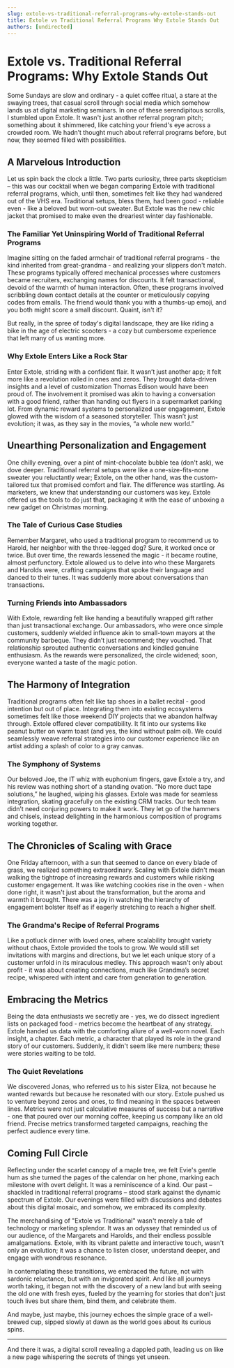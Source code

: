 ```yaml
---
slug: extole-vs-traditional-referral-programs-why-extole-stands-out
title: Extole vs Traditional Referral Programs Why Extole Stands Out
authors: [undirected]
---
```



# Extole vs. Traditional Referral Programs: Why Extole Stands Out

Some Sundays are slow and ordinary - a quiet coffee ritual, a stare at the swaying trees, that casual scroll through social media which somehow lands us at digital marketing seminars. In one of these serendipitous scrolls, I stumbled upon Extole. It wasn't just another referral program pitch; something about it shimmered, like catching your friend's eye across a crowded room. We hadn’t thought much about referral programs before, but now, they seemed filled with possibilities.

## A Marvelous Introduction

Let us spin back the clock a little. Two parts curiosity, three parts skepticism – this was our cocktail when we began comparing Extole with traditional referral programs, which, until then, sometimes felt like they had wandered out of the VHS era. Traditional setups, bless them, had been good - reliable even - like a beloved but worn-out sweater. But Extole was the new chic jacket that promised to make even the dreariest winter day fashionable.

### The Familiar Yet Uninspiring World of Traditional Referral Programs

Imagine sitting on the faded armchair of traditional referral programs - the kind inherited from great-grandma - and realizing your slippers don't match. These programs typically offered mechanical processes where customers became recruiters, exchanging names for discounts. It felt transactional, devoid of the warmth of human interaction. Often, these programs involved scribbling down contact details at the counter or meticulously copying codes from emails. The friend would thank you with a thumbs-up emoji, and you both might score a small discount. Quaint, isn't it?

But really, in the spree of today's digital landscape, they are like riding a bike in the age of electric scooters - a cozy but cumbersome experience that left many of us wanting more.

### Why Extole Enters Like a Rock Star

Enter Extole, striding with a confident flair. It wasn’t just another app; it felt more like a revolution rolled in ones and zeros. They brought data-driven insights and a level of customization Thomas Edison would have been proud of. The involvement it promised was akin to having a conversation with a good friend, rather than handing out flyers in a supermarket parking lot. From dynamic reward systems to personalized user engagement, Extole glowed with the wisdom of a seasoned storyteller. This wasn’t just evolution; it was, as they say in the movies, “a whole new world.”

## Unearthing Personalization and Engagement

One chilly evening, over a pint of mint-chocolate bubble tea (don't ask), we dove deeper. Traditional referral setups were like a one-size-fits-none sweater you reluctantly wear; Extole, on the other hand, was the custom-tailored tux that promised comfort and flair. The difference was startling. As marketers, we knew that understanding our customers was key. Extole offered us the tools to do just that, packaging it with the ease of unboxing a new gadget on Christmas morning.

### The Tale of Curious Case Studies

Remember Margaret, who used a traditional program to recommend us to Harold, her neighbor with the three-legged dog? Sure, it worked once or twice. But over time, the rewards lessened the magic - it became routine, almost perfunctory. Extole allowed us to delve into who these Margarets and Harolds were, crafting campaigns that spoke their language and danced to their tunes. It was suddenly more about conversations than transactions.

### Turning Friends into Ambassadors

With Extole, rewarding felt like handing a beautifully wrapped gift rather than just transactional exchange. Our ambassadors, who were once simple customers, suddenly wielded influence akin to small-town mayors at the community barbeque. They didn’t just recommend; they vouched. That relationship sprouted authentic conversations and kindled genuine enthusiasm. As the rewards were personalized, the circle widened; soon, everyone wanted a taste of the magic potion.

## The Harmony of Integration

Traditional programs often felt like tap shoes in a ballet recital - good intention but out of place. Integrating them into existing ecosystems sometimes felt like those weekend DIY projects that we abandon halfway through. Extole offered clever compatibility. It fit into our systems like peanut butter on warm toast (and yes, the kind without palm oil). We could seamlessly weave referral strategies into our customer experience like an artist adding a splash of color to a gray canvas. 

### The Symphony of Systems

Our beloved Joe, the IT whiz with euphonium fingers, gave Extole a try, and his review was nothing short of a standing ovation. “No more duct tape solutions,” he laughed, wiping his glasses. Extole was made for seamless integration, skating gracefully on the existing CRM tracks. Our tech team didn’t need conjuring powers to make it work. They let go of the hammers and chisels, instead delighting in the harmonious composition of programs working together.

## The Chronicles of Scaling with Grace

One Friday afternoon, with a sun that seemed to dance on every blade of grass, we realized something extraordinary. Scaling with Extole didn't mean walking the tightrope of increasing rewards and customers while risking customer engagement. It was like watching cookies rise in the oven - when done right, it wasn't just about the transformation, but the aroma and warmth it brought. There was a joy in watching the hierarchy of engagement bolster itself as if eagerly stretching to reach a higher shelf.

### The Grandma's Recipe of Referral Programs

Like a potluck dinner with loved ones, where scalability brought variety without chaos, Extole provided the tools to grow. We would still set invitations with margins and directions, but we let each unique story of a customer unfold in its miraculous medley. This approach wasn't only about profit - it was about creating connections, much like Grandma’s secret recipe, whispered with intent and care from generation to generation.

## Embracing the Metrics

Being the data enthusiasts we secretly are - yes, we do dissect ingredient lists on packaged food - metrics become the heartbeat of any strategy. Extole handed us data with the comforting allure of a well-worn novel. Each insight, a chapter. Each metric, a character that played its role in the grand story of our customers. Suddenly, it didn't seem like mere numbers; these were stories waiting to be told.

### The Quiet Revelations

We discovered Jonas, who referred us to his sister Eliza, not because he wanted rewards but because he resonated with our story. Extole pushed us to venture beyond zeros and ones, to find meaning in the spaces between lines. Metrics were not just calculative measures of success but a narrative - one that poured over our morning coffee, keeping us company like an old friend. Precise metrics transformed targeted campaigns, reaching the perfect audience every time.

## Coming Full Circle

Reflecting under the scarlet canopy of a maple tree, we felt Evie's gentle hum as she turned the pages of the calendar on her phone, marking each milestone with overt delight. It was a reminiscence of a kind. Our past – shackled in traditional referral programs – stood stark against the dynamic spectrum of Extole. Our evenings were filled with discussions and debates about this digital mosaic, and somehow, we embraced its complexity.

The merchandising of "Extole vs Traditional" wasn't merely a tale of technology or marketing splendor. It was an odyssey that reminded us of our audience, of the Margarets and Harolds, and their endless possible amalgamations. Extole, with its vibrant palette and interactive touch, wasn't only an evolution; it was a chance to listen closer, understand deeper, and engage with wondrous resonance.

In contemplating these transitions, we embraced the future, not with sardonic reluctance, but with an invigorated spirit. And like all journeys worth taking, it began not with the discovery of a new land but with seeing the old one with fresh eyes, fueled by the yearning for stories that don't just touch lives but share them, bind them, and celebrate them. 

And maybe, just maybe, this journey echoes the simple grace of a well-brewed cup, sipped slowly at dawn as the world goes about its curious spins.

---

And there it was, a digital scroll revealing a dappled path, leading us on like a new page whispering the secrets of things yet unseen.